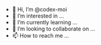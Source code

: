 - 👋 Hi, I’m @codex-moi
- 👀 I’m interested in ...
- 🌱 I’m currently learning ...
- 💞️ I’m looking to collaborate on ...
- 📫 How to reach me ...

<!---
codex-moi/codex-moi is a ✨ special ✨ repository because its `README.md` (this file) appears on your GitHub profile.
You can click the Preview link to take a look at your changes.
--->
